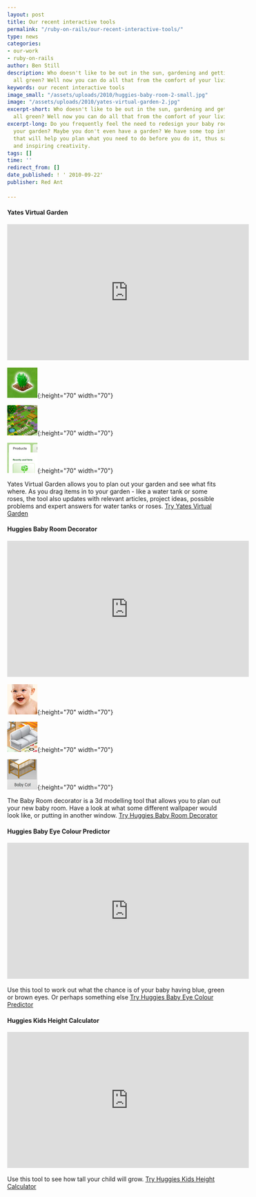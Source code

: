 ```yaml
---
layout: post
title: Our recent interactive tools
permalink: "/ruby-on-rails/our-recent-interactive-tools/"
type: news
categories:
- our-work
- ruby-on-rails
author: Ben Still
description: Who doesn't like to be out in the sun, gardening and getting your fingers
  all green? Well now you can do all that from the comfort of your living room!
keywords: our recent interactive tools
image_small: "/assets/uploads/2010/huggies-baby-room-2-small.jpg"
image: "/assets/uploads/2010/yates-virtual-garden-2.jpg"
excerpt-short: Who doesn't like to be out in the sun, gardening and getting your fingers
  all green? Well now you can do all that from the comfort of your living room!
excerpt-long: Do you frequently feel the need to redesign your baby room or dig up
  your garden? Maybe you don't even have a garden? We have some top interactive tools
  that will help you plan what you need to do before you do it, thus saving money
  and inspiring creativity.
tags: []
time: ''
redirect_from: []
date_published: ! ' 2010-09-22'
publisher: Red Ant

---
```

#### Yates Virtual Garden

<iframe width="560" height="315" src="https://www.youtube.com/embed/KHiiLHpYip4?rel=0" frameborder="0" allow="autoplay; encrypted-media" allowfullscreen layout="responsive"></iframe>

![Example 1](/assets/uploads/2010/yates-virtual-garden-1-thumb.jpg){:height="70" width="70"}

![Example 2](/assets/uploads/2010/yates-virtual-garden-2-thumb.jpg){:height="70" width="70"}

![Example 3](/assets/uploads/2010/yates-virtual-garden-3-thumb.jpg){:height="70" width="70"}

Yates Virtual Garden allows you to plan out your garden and see what fits where. As you drag items in to your garden - like a water tank or some roses, the tool also updates with relevant articles, project ideas, possible problems and expert answers for water tanks or roses. [Try Yates Virtual Garden](http://www.yates.com.au/garden-club/virtual-garden/)

#### Huggies Baby Room Decorator

<iframe width="560" height="315" src="https://www.youtube.com/embed/SpGERxD2IAo?rel=0" frameborder="0" allow="autoplay; encrypted-media" allowfullscreen layout="responsive"></iframe>

![Example 1](/assets/uploads/2010/huggies-baby-room-1-thumb.jpg){:height="70" width="70"}

![Example 2](/assets/uploads/2010/huggies-baby-room-2-thumb.jpg){:height="70" width="70"}

![Example 3](/assets/uploads/2010/huggies-baby-room-3-thumb.jpg){:height="70" width="70"}

The Baby Room decorator is a 3d modelling tool that allows you to plan out your new baby room. Have a look at what some different wallpaper would look like, or putting in another window. [Try Huggies Baby Room Decorator](http://www.huggies.com.au/pregnancy/baby-nursery/baby-room-decorator)

#### Huggies Baby Eye Colour Predictor

<iframe width="560" height="315" src="https://www.youtube.com/embed/fImZMJcm89M?rel=0" frameborder="0" allow="autoplay; encrypted-media" allowfullscreen layout="responsive"></iframe>

Use this tool to work out what the chance is of your baby having blue, green or brown eyes. Or perhaps something else [Try Huggies Baby Eye Colour Predictor](https://www.huggies.com.au/pregnancy/early-stages/eye-colour)

#### Huggies Kids Height Calculator

<iframe width="560" height="315" src="https://www.youtube.com/embed/Tcyk5f5NxU4?rel=0" frameborder="0" allow="autoplay; encrypted-media" allowfullscreen layout="responsive"></iframe>

Use this tool to see how tall your child will grow. [Try Huggies Kids Height Calculator](https://www.huggies.com.au/pregnancy/early-stages/height)